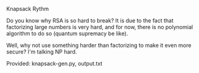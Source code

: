 Knapsack
Rythm

Do you know why RSA is so hard to break? It is due to the fact that factorizing large numbers is very hard, and for now, there is no polynomial algorithm to do so (quantum supremacy be like). 

Well, why not use something harder than factorizing to make it even more secure? I'm talking NP hard.

Provided: knapsack-gen.py, output.txt

